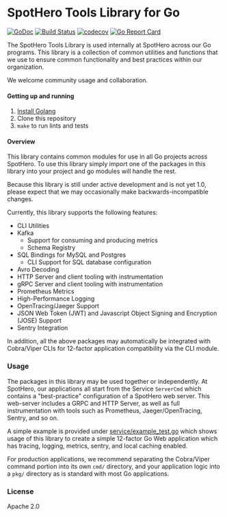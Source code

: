# SpotHero Tools Library for Go

[![GoDoc](https://godoc.org/github.com/spothero/tools?status.svg)](https://godoc.org/github.com/spothero/tools)
[![Build Status](https://circleci.com/gh/spothero/tools/tree/master.svg?style=shield)](https://circleci.com/gh/spothero/tools/tree/master)
[![codecov](https://codecov.io/gh/spothero/tools/branch/master/graph/badge.svg)](https://codecov.io/gh/spothero/tools)
[![Go Report Card](https://goreportcard.com/badge/github.com/spothero/tools)](https://goreportcard.com/report/github.com/spothero/tools)

The SpotHero Tools Library is used internally at SpotHero across our Go programs. This library is a
collection of common utilities and functions that we use to ensure common functionality and best
practices within our organization.

We welcome community usage and collaboration.

#### Getting up and running

1. [Install Golang](https://golang.org/doc/install)
2. Clone this repository
3. `make` to run lints and tests

#### Overview

This library contains common modules for use in all Go projects across SpotHero. To use this
library simply import one of the packages in this library into your project and go modules will
handle the rest.

Because this library is still under active development and is not yet 1.0, please
expect that we may occasionally make backwards-incompatible changes.

Currently, this library supports the following features:

* CLI Utilities
* Kafka
  * Support for consuming and producing metrics
  * Schema Registry
* SQL Bindings for MySQL and Postgres
  * CLI Support for SQL database configuration
* Avro Decoding
* HTTP Server and client tooling with instrumentation
* gRPC Server and client tooling with instrumentation
* Prometheus Metrics
* High-Performance Logging
* OpenTracing/Jaeger Support
* JSON Web Token (JWT) and Javascript Object Signing and Encryption (JOSE) Support
* Sentry Integration

In addition, all the above packages may automatically be integrated with Cobra/Viper CLIs for
12-factor application compatibility via the CLI module.

### Usage

The packages in this library may be used together or independently. At SpotHero, our applications
all start from the Service `ServerCmd` which contains a "best-practice" configuration of a SpotHero
web server. This web-server includes a GRPC and HTTP Server, as well as full instrumentation with
tools such as Prometheus, Jaeger/OpenTracing, Sentry, and so on.

A simple example is provided under [service/example_test.go](service/example_test.go) which shows usage of this
library to create a simple 12-factor Go Web application which has tracing, logging, metrics,
sentry, and local caching enabled.

For production applications, we recommend separating the Cobra/Viper command portion into its own
`cmd/` directory, and your application logic into a `pkg/` directory as is standard with most Go
applications.

### License

Apache 2.0

